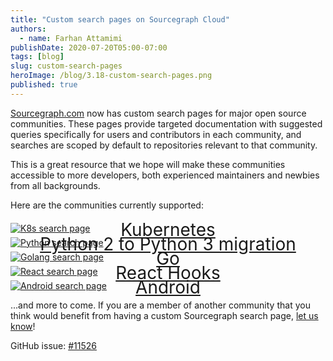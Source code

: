 ```yaml
---
title: "Custom search pages on Sourcegraph Cloud"
authors:
  - name: Farhan Attamimi
publishDate: 2020-07-20T05:00-07:00
tags: [blog]
slug: custom-search-pages
heroImage: /blog/3.18-custom-search-pages.png
published: true
---
```


[Sourcegraph.com](https://sourcegraph.com/search) now has custom search pages for major open source communities. These pages provide targeted documentation with suggested queries specifically for users and contributors in each community, and searches are scoped by default to repositories relevant to that community.

This is a great resource that we hope will make these communities accessible to more developers, both experienced maintainers and newbies from all backgrounds.

Here are the communities currently supported:

<a style="display: block;" target="_blank" href="https://sourcegraph.com/kubernetes">
<div style="font-size: 2em; text-align: center; margin-bottom: -1em;">
  Kubernetes
</div>
<div>
<img alt="K8s search page" src="https://sourcegraphstatic.com/blog/3.18/k8s-search-page.png">
</div>
</a>

<a style="display: block;" target="_blank" href="https://sourcegraph.com/refactor-python2-to-3">
<div style="font-size: 2em; text-align: center; margin-bottom: -1em;">
  Python 2 to Python 3 migration
</div>
<div>
<img alt="Python search page" src="https://sourcegraphstatic.com/blog/3.18/resize-python-search-page.png">
</div>
</a>

<a style="display: block;" target="_blank" href="https://sourcegraph.com/golang">
<div style="font-size: 2em; text-align: center; margin-bottom: -1em;">
  Go
</div>
<div>
<img alt="Golang search page" src="https://sourcegraphstatic.com/blog/3.18/golang-search-page.png">
</div>
</a>

<a style="display: block;" target="_blank" href="https://sourcegraph.com/react-hooks">
<div style="font-size: 2em; text-align: center; margin-bottom: -1em;">
  React Hooks
</div>
<div>
<img alt="React search page" src="https://sourcegraphstatic.com/blog/3.18/react-search-page.png">
</div>
</a>

<a style="display: block;" target="_blank" href="https://sourcegraph.com/android">
<div style="font-size: 2em; text-align: center; margin-bottom: -1em;">
  Android
</div>
<div>
<img alt="Android search page" src="https://sourcegraphstatic.com/blog/3.18/resize-android-search-page.png">
</div>
</a>

...and more to come. If you are a member of another community that you think would benefit from having a custom Sourcegraph search page, [let us know](https://github.com/sourcegraph/sourcegraph/issues/new/choose)!

GitHub issue: [#11526](https://github.com/sourcegraph/sourcegraph/issues/11526)
